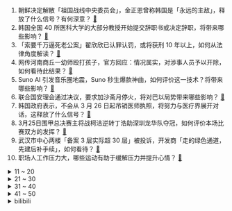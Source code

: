 1. 朝鲜决定解散「祖国战线中央委员会」，金正恩曾称韩国是「永远的主敌」，释放了什么信号？有何深意？ [:link:](https://www.zhihu.com/question/650080766)
2. 韩国全国 40 所医科大学的大部分教授开始提交辞职书或决定辞职，将带来哪些影响？ [:link:](https://www.zhihu.com/question/650049447)
3. 「索要千万逼死老公案」翟欣欣已认罪认罚，或将获刑 10 年以上，如何从法律角度解读？ [:link:](https://www.zhihu.com/question/650085312)
4. 网传河南商丘一幼师殴打孩子，官方回应：情况属实，对涉事人员予以开除，如何看待此结果？ [:link:](https://www.zhihu.com/question/650062276)
5. Suno AI 引发音乐圈地震，Suno 秒生爆款神曲，如何评价这一技术？将带来哪些影响？ [:link:](https://www.zhihu.com/question/650087189)
6. 联合国安理会通过决议，要求加沙斋月停火，将对巴以局势带来哪些影响？ [:link:](https://www.zhihu.com/question/650148402)
7. 韩国政府表示，不会从 3 月 26 日起吊销医师执照，将努力与医疗界展开对话，这释放了什么信号？ [:link:](https://www.zhihu.com/question/650125881)
8. 3月25日围甲总决赛主将战柯洁逆转丁浩助深圳龙华队夺冠，如何评价本场比赛双方的发挥？ [:link:](https://www.zhihu.com/question/650099923)
9. 武汉市中心两楼「备案 3 层实际超 30 层」被投诉，开发商「走的绿色通道，先建后补手续」，如何看待？ [:link:](https://www.zhihu.com/question/650074729)
10. 职场人工作压力大，哪些运动有助于缓解压力并提升心情？ [:link:](https://www.zhihu.com/question/650089143)
<details>
<summary>11 ~ 20</summary>

11. 2026 世预赛国足主场战新加坡，你对可能大轮换的国足有哪些期待？ [:link:](https://www.zhihu.com/question/650058086)
12. 健身对于初学者来说，是否需要聘请私人教练呢？ [:link:](https://www.zhihu.com/question/649948739)
13. 王树国任福州市福耀高等研究院院长/福耀科技大学校长，哪些信息值得关注？ [:link:](https://www.zhihu.com/question/650096123)
14. 五条悟为什么不在宿傩只有15根手指力量的时候直接开战？ [:link:](https://www.zhihu.com/question/648653970)
15. 韩国「第一夫人」已超百日未在公众面前露面，可能是什么原因？有哪些信息值得关注？ [:link:](https://www.zhihu.com/question/650054515)
16. 如何看待郭德纲直播曹云金去直播间刷礼物？ [:link:](https://www.zhihu.com/question/650008560)
17. 胖东来招 209 人收到三万多份简历，公司回应 985 女生应聘没进面试「有更合适的」，如何看待此事？ [:link:](https://www.zhihu.com/question/650027422)
18. 直属领导跳槽了，要我跟他一起走，该去还是不去呢？ [:link:](https://www.zhihu.com/question/648924427)
19. 当代年轻作家到底应用何种题材创作？ [:link:](https://www.zhihu.com/question/614798729)
20. 大体重的人跑步膝盖更容易受伤吗？ [:link:](https://www.zhihu.com/question/647170805)
</details>
<details>
<summary>21 ~ 30</summary>

21. 古代嫡女的一生，能自己做回主吗？ [:link:](https://www.zhihu.com/question/648423286)
22. 什么叫中国人的浪漫？ [:link:](https://www.zhihu.com/question/638573300)
23. 公安和检察院意见不一，怎么办？ [:link:](https://www.zhihu.com/question/642266426)
24. 是什么原因让你开始重视运动锻炼的？ [:link:](https://www.zhihu.com/question/650149070)
25. 带“生”字的古诗词有哪些？ [:link:](https://www.zhihu.com/question/649952155)
26. 哪种食物，一吃到大脑就被「自动唤醒」某段美好回忆？ [:link:](https://www.zhihu.com/question/643098254)
27. 想徒步从西藏昌都出发，挑战荒野穿越横断山脉到四川雅安?有什么建议？ [:link:](https://www.zhihu.com/question/649962540)
28. 26 岁的年纪，心智不成熟、遇事就慌，该接受这样的自己，还是寻求改变？ [:link:](https://www.zhihu.com/question/649790832)
29. 黑山老妖能打过五庄观的清风明月吗？ [:link:](https://www.zhihu.com/question/649549096)
30. 青山刚昌如果写一个性格比灰原哀还好能力不逊柯南的女角色，能不能让cp争斗停止？ [:link:](https://www.zhihu.com/question/649974957)
</details>
<details>
<summary>31 ~ 40</summary>

31. 体制内着装最忌讳的是什么？ [:link:](https://www.zhihu.com/question/647748857)
32. 绝区零是一款怎样的游戏？ [:link:](https://www.zhihu.com/question/649978644)
33. 《与凤行》会是赵丽颖最后一部古偶吗？ [:link:](https://www.zhihu.com/question/647960137)
34. 工作中被同事「孤立」，怎么办？是「我」的问题还是「同事」的问题？ [:link:](https://www.zhihu.com/question/649037339)
35. 如何看待魏若来在《追风者》前八集的表现 ? [:link:](https://www.zhihu.com/question/649991864)
36. 勒布朗能否再拿一次总冠军？ [:link:](https://www.zhihu.com/question/649406049)
37. 哪一时刻，让你真切体会到了运动的快乐，并且坚持运动到现在？ [:link:](https://www.zhihu.com/question/647590430)
38. 2024 年有没有让你一口气读完的好书推荐？ [:link:](https://www.zhihu.com/question/649325744)
39. 美国发布严重地磁暴预警，电网、卫星或受影响，哪些信息值得关注？ [:link:](https://www.zhihu.com/question/650057114)
40. 如果你的狗狗此刻手握 100 元巨款，你猜它会怎么用这笔钱？ [:link:](https://www.zhihu.com/question/648060093)
</details>
<details>
<summary>41 ~ 50</summary>

41. 不提城市的名字，但是能让人知道你在哪个城市？ [:link:](https://www.zhihu.com/question/647125339)
42. 《中国青少年足球改革发展实施意见》发布，提到「稳步扩大足球人口」，将带来哪些影响？ [:link:](https://www.zhihu.com/question/650090771)
43. 现在的研究生讨厌什么样的导师？ [:link:](https://www.zhihu.com/question/648224327)
44. 地磁暴来袭，内蒙古、黑龙江等地出现极光，预计地磁活动持续到 26 日，会有哪些影响？ [:link:](https://www.zhihu.com/question/650172566)
45. 福建 12 条举措支持莆田鞋业发展，力争到 2028 年产业规模突破 1500 亿，哪些信息值得关注？ [:link:](https://www.zhihu.com/question/650101509)
46. 社保基金现身 39 股前十大流通股东，医药生物、国防军工获偏爱，哪些信息值得关注？ [:link:](https://www.zhihu.com/question/650084605)
47. 教育部印发通知，加强校园安全教育，广泛开展学生欺凌防治培训，具有哪些意义？能否有效减少校园霸凌？ [:link:](https://www.zhihu.com/question/650137070)
48. 2024 胡润全球富豪榜发布：全球一半以上新增财富来自AI，还有哪些趋势值得关注？ [:link:](https://www.zhihu.com/question/650082177)
49. 开新能源车不慎落水，车内人员应如何自救？ [:link:](https://www.zhihu.com/question/649171412)
50. 春季减肥要怎么吃？ [:link:](https://www.zhihu.com/question/649089202)
</details><details>
<summary>bilibili</summary>

</details>